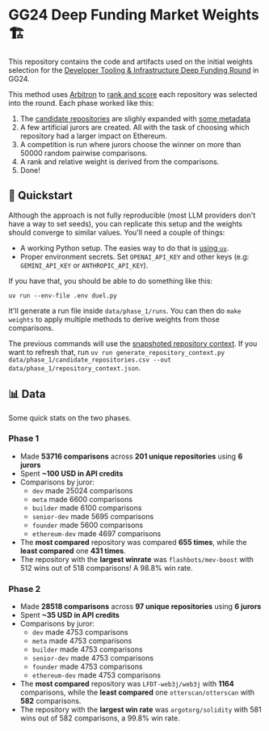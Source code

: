 # GG24 Deep Funding Market Weights 🏗️

This repository contains the code and artifacts used on the initial weights selection for the [Developer Tooling & Infrastructure Deep Funding Round](https://gitcoin.notion.site/GG24-Developer-Tooling-and-Infrastructure-Deep-Funding-Round-286f3309710d806bb97dfe25778f2afe) in GG24.

This method uses [Arbitron](https://github.com/davidgasquez/arbitron) to [rank and score](https://davidgasquez.com/ranking-with-agents/) each repository was selected into the round. Each phase worked like this:

1. The [candidate repositories](data/phase_1/candidate_repositories.csv) are slighly expanded with [some metadata](generate_repository_context.py)
2. A few artificial jurors are created. All with the task of choosing which repository had a larger impact on Ethereum.
3. A competition is run where jurors choose the winner on more than 50000 random pairwise comparisons.
4. A rank and relative weight is derived from the comparisons.
5. Done!

## 🚀 Quickstart

Although the approach is not fully reproducible (most LLM providers don't have a way to set seeds), you can replicate this setup and the weights should converge to similar values. You'll need a couple of things:

- A working Python setup. The easies way to do that is [using `uv`](https://docs.astral.sh/uv/).
- Proper environment secrets. Set `OPENAI_API_KEY` and other keys (e.g: `GEMINI_API_KEY` or `ANTHROPIC_API_KEY`).

If you have that, you should be able to do something like this:

```
uv run --env-file .env duel.py
```

It'll generate a run file inside `data/phase_1/runs`. You can then do `make weights` to apply multiple methods to derive weights from those comparisons.

The previous commands will use the [snapshoted repository context](data/phase_1/repository_context.json). If you want to refresh that, run `uv run generate_repository_context.py data/phase_1/candidate_repositories.csv --out data/phase_1/repository_context.json`.

## 📊 Data

Some quick stats on the two phases.

### Phase 1

- Made **53716 comparisons** across **201 unique repositories** using **6 jurors**
- Spent **~100 USD in API credits**
- Comparisons by juror:
  - `dev` made 25024 comparisons
  - `meta` made 6600 comparisons
  - `builder` made 6100 comparisons
  - `senior-dev` made 5695 comparisons
  - `founder` made 5600 comparisons
  - `ethereum-dev` made 4697 comparisons
- The **most compared** repository was compared **655 times**, while the **least compared** one **431 times**.
- The repository with the **largest winrate** was `flashbots/mev-boost` with 512 wins out of 518 comparisons! A 98.8% win rate.

### Phase 2

- Made **28518 comparisons** across **97 unique repositories** using **6 jurors**
- Spent **~35 USD in API credits**
- Comparisons by juror:
  - `dev` made 4753 comparisons
  - `meta` made 4753 comparisons
  - `builder` made 4753 comparisons
  - `senior-dev` made 4753 comparisons
  - `founder` made 4753 comparisons
  - `ethereum-dev` made 4753 comparisons
- The **most compared** repository was `LFDT-web3j/web3j` with **1164** comparisons, while the **least compared** one `otterscan/otterscan` with **582** comparisons.
- The repository with the **largest win rate** was `argotorg/solidity` with 581 wins out of 582 comparisons, a 99.8% win rate.

